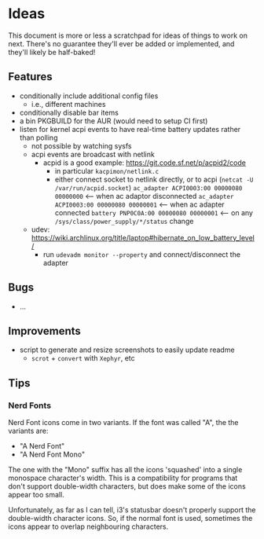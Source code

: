 # Ideas

This document is more or less a scratchpad for ideas of things to work on next.
There's no guarantee they'll ever be added or implemented, and they'll likely be half-baked!

## Features

* conditionally include additional config files
  * i.e., different machines
* conditionally disable bar items
* a bin PKGBUILD for the AUR (would need to setup CI first)
* listen for kernel acpi events to have real-time battery updates rather than polling
  * not possible by watching sysfs
  * acpi events are broadcast with netlink
    * acpid is a good example: https://git.code.sf.net/p/acpid2/code
      * in particular `kacpimon/netlink.c`
      * either connect socket to netlink directly, or to acpi (`netcat -U /var/run/acpid.socket`)
        `ac_adapter ACPI0003:00 00000080 00000000` <-- when ac adaptor disconnected
        `ac_adapter ACPI0003:00 00000080 00000001` <-- when ac adapter connected
        `battery PNP0C0A:00 00000080 00000001`     <-- on any `/sys/class/power_supply/*/status` change
  * udev: https://wiki.archlinux.org/title/laptop#hibernate_on_low_battery_level/
    * run `udevadm monitor --property` and connect/disconnect the adapter

## Bugs

* ...

## Improvements

* script to generate and resize screenshots to easily update readme
  * `scrot` + `convert` with `Xephyr`, etc

## Tips

### Nerd Fonts

Nerd Font icons come in two variants. If the font was called "A", the the variants are:

* "A Nerd Font"
* "A Nerd Font Mono"

The one with the "Mono" suffix has all the icons 'squashed' into a single monospace character's width.
This is a compatibility for programs that don't support double-width characters, but does make some of the icons appear too small.

Unfortunately, as far as I can tell, i3's statusbar doesn't properly support the double-width character icons.
So, if the normal font is used, sometimes the icons appear to overlap neighbouring characters.